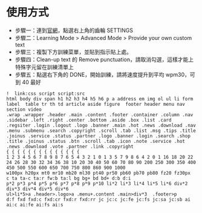 # 使用方式
* 步驟一：連到[官網](https://www.keybr.com/)，點選右上角的齒輪 SETTINGS
* 步驟二：Learning Mode > Advanced Mode > Provide your own custom text
* 步驟三：複製下方訓練菜單，並貼到指示貼上處。
* 步驟四：Clean-up text 的 Remove punctuation，請取消勾選，這樣才能上特殊字元留在訓練清單上
* 步驟五：點選右下角的 DONE，開始訓練，請將速度提升到平均 wpm30，可到 40 最好

```
!  link:css script script:src
html body div span h1 h2 h3 h4 h5 h6 p a address em img ol ul li form label  table tr th td article aside figure  footer header menu nav section video 
.wrap .wrapper .header .main .content .footer .container .column .nav .sidebar .left .right .center .bottom .aside .box .list .card .regsiter .login .logout .logo .banner .main .hot .news .download .nav .menu .submenu .search .copyright .scroll .tab .list .msg .tips .title .joinus .service .status .partner .logo .banner .login .search .shop .title .joinus .status .btn .scroll .tab .icon .note .service .hot .news .download .vote .partner .link .copyright
{ { { { { { { { { { { { { {
1 2 3 4 5 6 7 8 9 8 7 6 5 4 3 2 1 0 1 3 5 7 9 8 6 4 2 0 1 16 18 20 22 24 26 28 30 32 34 36 38 10 20 30 40 50 60 70 80 90 200 250 300 350 400 450 500 550 600 650 700 750 800 860 900 1000
w100px h20px mt0 mr10 mb20 ml30 pt40 pr50 pb60 pb70 pb80 fz20 fz30px
c ta ta-c ta:r fw:b ta:l bg bg+ bd bd+ d:b d:i 
p*2 p*3 p*4 p*5 p*6 p*7 p*8 p*9 p*10 li*2 li*3 li*4 li*5 li*6 div*2 div*3 div*4 div*5 div*6
ul>li*5>a .header>.logo>a .menu+.content .main>div*3  .footer>p
d:f fxd fxd:c fxd:cr fxd:r fxd:rr jc jc:c jc:fe jc:fs jc:sa jc:sb ai ai:c ai:fe ai:fs ai:s

```
